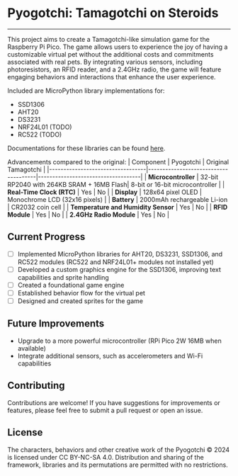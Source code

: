 # Pyogotchi: Tamagotchi on Steroids
---
This project aims to create a Tamagotchi-like simulation game for the Raspberry Pi Pico. The game allows users to experience the joy of having a customizable virtual pet without the additional costs and commitments associated with real pets. By integrating various sensors, including photoresistors, an RFID reader, and a 2.4GHz radio, the game will feature engaging behaviors and interactions that enhance the user experience.


Included are MicroPython library implementations for:
- SSD1306
- AHT20
- DS3231
- NRF24L01 (TODO)
- RC522 (TODO)


Documentations for these libraries can be found [here](google.com).


Advancements compared to the original:
| Component                        | Pyogotchi                         | Original Tamagotchi                |
|----------------------------------|--------------------------------------|------------------------------------|
| **Microcontroller**              | 32-bit RP2040 with 264KB SRAM + 16MB Flash| 8-bit or 16-bit microcontroller    |
| **Real-Time Clock (RTC)**        | Yes                                  | No                                 |
| **Display**                      | 128x64 pixel OLED                     | Monochrome LCD (32x16 pixels)     |
| **Battery**                      | 2000mAh rechargeable Li-ion          | CR2032 coin cell                   |
| **Temperature and Humidity Sensor** | Yes                              | No                                 |
| **RFID Module**                 | Yes                                  | No                                 |
| **2.4GHz Radio Module**         | Yes                                  | No                                 |

## Current Progress
- [ ] Implemented MicroPython libraries for AHT20, DS3231, SSD1306, and RC522 modules (RC522 and NRF24L01+ modules not installed yet)
- [ ] Developed a custom graphics engine for the SSD1306, improving text capabilities and sprite handling
- [ ] Created a foundational game engine
- [ ] Established behavior flow for the virtual pet
- [ ] Designed and created sprites for the game

## Future Improvements
- Upgrade to a more powerful microcontroller (RPi Pico 2W 16MB when available)
- Integrate additional sensors, such as accelerometers and Wi-Fi capabilities

## Contributing
Contributions are welcome! If you have suggestions for improvements or features, please feel free to submit a pull request or open an issue.

## License
The characters, behaviors and other creative work of the Pyogotchi © 2024 is licensed under CC BY-NC-SA 4.0. Distribution and sharing of the framework, libraries and its permutations are permitted with no restrictions.

